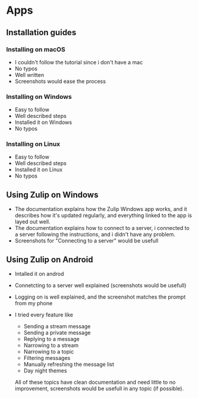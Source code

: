# Apps

## Installation guides
   ### Installing on macOS
   * I couldn't follow the tutorial since i don't have a mac
   * No typos
   * Well written
   * Screenshots would ease the process
   ### Installing on Windows
   * Easy to follow
   * Well described steps
   * Installed it on Windows
   * No typos
   ### Installing on Linux
   * Easy to follow
   * Well described steps
   * Installed it on Linux
   * No typos
## Using Zulip on Windows
   * The documentation explains how the Zulip Windows app works,
   and it describes how it's updated regularly, and everything
   linked to the app is layed out well.
   * The documentation explains how to connect to a server,
   i connected to a server following the instructions,
   and i didn't have any problem.
   * Screenshots for "Connecting to a server" would be usefull
## Using Zulip on Android
   * Intalled it on androd
   * Connetcting to a server well explained (screenshots would be usefull)
   * Logging on is well explained, and the screenshot matches the prompt from my phone
   * I tried every feature like
     - Sending a stream message
     - Sending a private message
     - Replying to a message
     - Narrowing to a stream
     - Narrowing to a topic
     - Filtering messages
     - Manually refreshing the message list
     - Day night themes

     All of these topics have clean documentation and need little to no improvement,
     screenshots would be usefull in any topic (if possible).
    
   